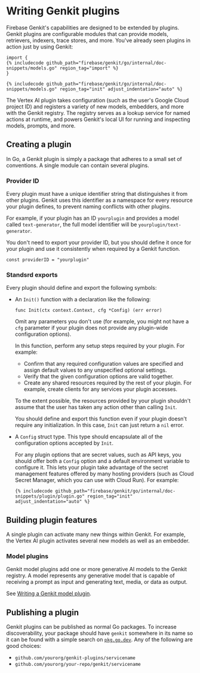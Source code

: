 # Writing Genkit plugins

Firebase Genkit's capabilities are designed to be extended by plugins. Genkit
plugins are configurable modules that can provide models, retrievers, indexers,
trace stores, and more. You've already seen plugins in action just by using
Genkit:

```golang
import {
{% includecode github_path="firebase/genkit/go/internal/doc-snippets/models.go" region_tag="import" %}
}
```

```golang
{% includecode github_path="firebase/genkit/go/internal/doc-snippets/models.go" region_tag="init" adjust_indentation="auto" %}
```

The Vertex AI plugin takes configuration (such as the user's Google Cloud
project ID) and registers a variety of new models, embedders, and more with the
Genkit registry. The registry serves as a lookup service for named actions at
runtime, and powers Genkit's local UI for running and inspecting models,
prompts, and more.

## Creating a plugin

In Go, a Genkit plugin is simply a package that adheres to a small set of
conventions. A single module can contain several plugins.

### Provider ID

Every plugin must have a unique identifier string that distinguishes it from
other plugins. Genkit uses this identifier as a namespace for every resource
your plugin defines, to prevent naming conflicts with other plugins.

For example, if your plugin has an ID `yourplugin` and provides a model called
`text-generator`, the full model identifier will be `yourplugin/text-generator`.

You don't need to export your provider ID, but you should define it once for
your plugin and use it consistently when required by a Genkit function.

```golang
const providerID = "yourplugin"
```

### Standsrd exports

Every plugin should define and export the following symbols:

- An `Init()` function with a declaration like the following:

  ```golang
  func Init(ctx context.Context, cfg *Config) (err error)
  ```

  Omit any parameters you don't use (for example, you might not have a `cfg`
  parameter if your plugin does not provide any plugin-wide configuration
  options).

  In this function, perform any setup steps required by your plugin. For
  example:

  - Confirm that any required configuration values are specified and assign
    default values to any unspecified optional settings.
  - Verify that the given configuration options are valid together.
  - Create any shared resources required by the rest of your plugin. For
    example, create clients for any services your plugin accesses.

  To the extent possible, the resources provided by your plugin shouldn't
  assume that the user has taken any action other than calling `Init`.

  You should define and export this function even if your plugin doesn't require
  any initialization. In this case, `Init` can just return a `nil` error.

- A `Config` struct type. This type should encapsulate all of the configuration
  options accepted by `Init`.

  For any plugin options that are secret values, such as API keys, you should
  offer both a `Config` option and a default environment variable to configure
  it. This lets your plugin take advantage of the secret management features
  offered by many hosting providers (such as Cloud Secret Manager, which you can
  use with Cloud Run). For example:

  ```golang
  {% includecode github_path="firebase/genkit/go/internal/doc-snippets/plugin/plugin.go" region_tag="init" adjust_indentation="auto" %}
  ```

## Building plugin features

A single plugin can activate many new things within Genkit. For example, the
Vertex AI plugin activates several new models as well as an embedder.

### Model plugins

Genkit model plugins add one or more generative AI models to the Genkit
registry. A model represents any generative model that is capable of receiving a
prompt as input and generating text, media, or data as output.

See [Writing a Genkit model plugin](plugin-authoring-models).

## Publishing a plugin

Genkit plugins can be published as normal Go packages. To increase
discoverability, your package should have `genkit` somewhere in its name so it
can be found with a simple search on
[`pkg.go.dev`](https://pkg.go.dev/search?q=genkit). Any of the following are
good choices:

- `github.com/yourorg/genkit-plugins/servicename`
- `github.com/yourorg/your-repo/genkit/servicename`
